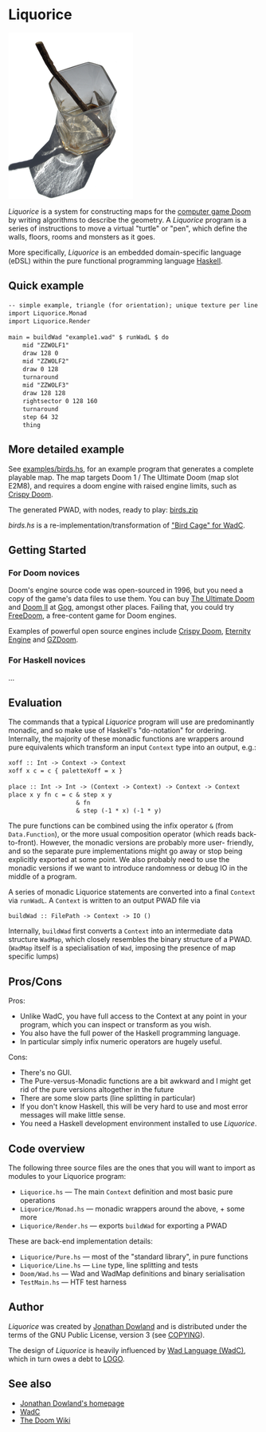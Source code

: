 # Liquorice

![](logo.png "Liquorice Logo")

*Liquorice* is a system for constructing maps for the [computer game Doom](https://doomwiki.org/wiki/Doom) by writing algorithms to describe the geometry. A *Liquorice* program is a series of instructions to move a virtual "turtle" or "pen", which define the walls, floors, rooms and monsters as it goes.

More specifically, *Liquorice* is an embedded domain-specific language (eDSL) within the pure functional programming language [Haskell](https://www.haskell.org/).

## Quick example

    -- simple example, triangle (for orientation); unique texture per line
    import Liquorice.Monad
    import Liquorice.Render

    main = buildWad "example1.wad" $ runWadL $ do
        mid "ZZWOLF1"
        draw 128 0
        mid "ZZWOLF2"
        draw 0 128
        turnaround
        mid "ZZWOLF3"
        draw 128 128
        rightsector 0 128 160
        turnaround
        step 64 32
        thing

## More detailed example

See [examples/birds.hs](examples/birds.hs), for an example program
that generates a complete playable map. The map targets Doom 1 / The
Ultimate Doom (map slot E2M8), and requires a doom engine with raised
engine limits, such as [Crispy Doom](https://www.chocolate-doom.org/wiki/Crispy_Doom).

The generated PWAD, with nodes, ready to play: [birds.zip](https://redmars.org/liquorice/birds.zip)

*birds.hs* is a re-implementation/transformation of ["Bird Cage"
for WadC](https://redmars.org/wadc/examples/#_birds_wl).

## Getting Started

### For Doom novices

Doom's engine source code was open-sourced in 1996, but you need a copy of
the game's data files to use them. You can buy [The Ultimate Doom](https://www.gog.com/game/the_ultimate_doom) and [Doom II](https://www.gog.com/game/doom_ii_final_doom) at [Gog](http://www.gog.com/), amongst other places. Failing that, you could try [FreeDoom](https://freedoom.github.io/), a free-content game for Doom engines.

Examples of powerful open source engines include [Crispy Doom](https://www.chocolate-doom.org/wiki/index.php/Crispy_Doom), [Eternity Engine](http://eternity.youfailit.net/wiki/Main_Page) and [GZDoom](https://zdoom.org/index).

### For Haskell novices

…

## Evaluation

The commands that a typical *Liquorice* program will use are predominantly
monadic, and so make use of Haskell's "do-notation" for ordering. Internally,
the majority of these monadic functions are wrappers around pure equivalents
which transform an input `Context` type into an output, e.g.:

    xoff :: Int -> Context -> Context
    xoff x c = c { paletteXoff = x }

    place :: Int -> Int -> (Context -> Context) -> Context -> Context
    place x y fn c = c & step x y
                       & fn
                       & step (-1 * x) (-1 * y)

The pure functions can be combined using the infix operator `&` (from
`Data.Function`), or the more usual composition operator (which reads
back-to-front). However, the monadic versions are probably more user-
friendly, and so the separate pure implementations might go away or
stop being explicitly exported at some point. We also probably need to
use the monadic versions if we want to introduce randomness or debug IO
in the middle of a program.

A series of monadic Liquorice statements are converted into a final `Context`
via `runWadL`. A `Context` is written to an output PWAD file via

    buildWad :: FilePath -> Context -> IO ()

Internally, `buildWad` first converts a `Context` into an intermediate data
structure `WadMap`, which closely resembles the binary structure of a PWAD.
(`WadMap` itself is a specialisation of `Wad`, imposing the presence of map
 specific lumps)


## Pros/Cons

Pros:

* Unlike WadC, you have full access to the Context at any point in your
  program, which you can inspect or transform as you wish.
* You also have the full power of the Haskell programming language.
* In particular simply infix numeric operators are hugely useful.

Cons:

* There's no GUI.
* The Pure-versus-Monadic functions are a bit awkward and I might get rid of the
pure versions altogether in the future
* There are some slow parts (line splitting in particular)
* If you don't know Haskell, this will be very hard to use and most error messages
will make little sense.
* You need a Haskell development environment installed to use *Liquorice*.

## Code overview

The following three source files are the ones that you will want to import
as modules to your Liquorice program:

 * `Liquorice.hs` — The main `Context` definition and most basic pure operations
 * `Liquorice/Monad.hs` — monadic wrappers around the above, + some more
 * `Liquorice/Render.hs` — exports `buildWad` for exporting a PWAD

These are back-end implementation details:

 * `Liquorice/Pure.hs` — most of the "standard library", in pure functions
 * `Liquorice/Line.hs` — `Line` type, line splitting and tests
 * `Doom/Wad.hs` — Wad and WadMap definitions and binary serialisation
 * `TestMain.hs` — HTF test harness

## Author

*Liquorice* was created by [Jonathan Dowland](https://jmtd.net/) and is
distributed under the terms of the GNU Public License, version 3 (see
[COPYING](COPYING)).

The design of *Liquorice* is heavily
influenced by [Wad Language (WadC)](https://jmtd.net/wadc/), which in turn owes
a debt to [LOGO](http://el.media.mit.edu/logo-foundation/what_is_logo/logo_programming.html).

## See also

 * [Jonathan Dowland's homepage](https://jmtd.net/)
 * [WadC](https://jmtd.net/wadc/)
 * [The Doom Wiki](https://doomwiki.org/)
